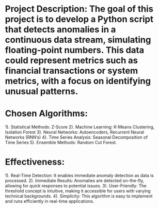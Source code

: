 # Project Description: The goal of this project is to develop a Python script that detects anomalies in a continuous data stream, simulating floating-point numbers. This data could represent metrics such as financial transactions or system metrics, with a focus on identifying unusual patterns.

# Chosen Algorithms:
1). Statistical Methods: Z-Score
2). Machine Learning: K-Means Clustering, Isolation Forest
3). Neural Networks: Autoencoders, Recurrent Neural Networks (RNN’s)
4). Time Series Analysis: Seasonal Decomposition of Time Series
5). Ensemble Methods: Random Cut Forest.
# Effectiveness:
1). Real-Time Detection: It enables immediate anomaly detection as data is
processed.
2). Immediate Results: Anomalies are detected on-the-fly, allowing for quick
responses to potential issues.
3). User-Friendly: The threshold concept is intuitive, making it accessible for users
with varying technical backgrounds.
4). Simplicity: This algorithm is easy to implement and runs efficiently in real-time
applications.
